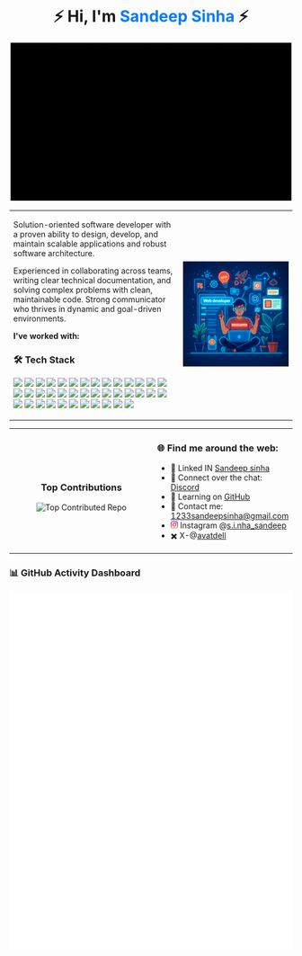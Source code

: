 <h1 align="center">
  ⚡ Hi, I'm <span style="color:#007bff;">Sandeep Sinha</span> ⚡
</h1>
<p align="center">
  <img src="./images/first.gif" width="500" alt="" />
</p>

<table>
  <tr>
    <td width="60%">
      
Solution-oriented software developer with a proven ability to design, develop, and maintain scalable applications and robust software architecture.

Experienced in collaborating across teams, writing clear technical documentation, and solving complex problems with clean, maintainable code. Strong communicator who thrives in dynamic and goal-driven environments.



**I've worked with:**

### 🛠 Tech Stack

<p align="left">
  <!-- Languages -->
  <img src="https://img.shields.io/badge/Javascript-F7DF1E?logo=javascript&logoColor=000" />
  <img src="https://img.shields.io/badge/Typescript-3178C6?logo=typescript&logoColor=fff" />
  <img src="https://img.shields.io/badge/C-A8B9CC?logo=c&logoColor=000" />
  <img src="https://img.shields.io/badge/C++-00599C?logo=c%2B%2B&logoColor=fff" />
  <img src="https://img.shields.io/badge/Python-3776AB?logo=python&logoColor=fff" />
  <img src="https://img.shields.io/badge/HTML5-E34F26?logo=html5&logoColor=fff" />
  <img src="https://img.shields.io/badge/CSS3-1572B6?logo=css3&logoColor=fff" />

  <!-- Frontend -->
  <img src="https://img.shields.io/badge/React-20232A?logo=react&logoColor=61DAFB" />
  <img src="https://img.shields.io/badge/Tailwind-06B6D4?logo=tailwindcss&logoColor=fff" />
  <img src="https://img.shields.io/badge/ReactRouter-CA4245?logo=react-router&logoColor=fff" />
  <img src="https://img.shields.io/badge/Redux-764ABC?logo=redux&logoColor=fff" />
  <img src="https://img.shields.io/badge/Vite-646CFF?logo=vite&logoColor=fff" />
  <img src="https://img.shields.io/badge/Bootstrap-7952B3?logo=bootstrap&logoColor=fff" />
  <img src="https://img.shields.io/badge/3js-000000?logo=three.js&logoColor=white" />
  <img src="https://img.shields.io/badge/R3F-000000?logo=three.js&logoColor=white" />
  <img src="https://img.shields.io/badge/EJS-444444?logo=ejs&logoColor=fff" />
  <img src="https://img.shields.io/badge/ReactHookForm-EC5990?logo=reacthookform&logoColor=fff" />

  <!-- Backend / Databases -->
  <img src="https://img.shields.io/badge/Node.js-339933?logo=node.js&logoColor=fff" />
  <img src="https://img.shields.io/badge/Express.js-000000?logo=express&logoColor=fff" />
  <img src="https://img.shields.io/badge/MongoDB-47A248?logo=mongodb&logoColor=fff" />
  <img src="https://img.shields.io/badge/MongoDB%20Atlas-47A248?logo=mongodb&logoColor=white" />
  <img src="https://img.shields.io/badge/MySQL-4479A1?logo=mysql&logoColor=fff" />
  <img src="https://img.shields.io/badge/Firebase-FFCA28?logo=firebase&logoColor=000" />
  <img src="https://img.shields.io/badge/Oracle-F80000?logo=oracle&logoColor=fff" />
  <img src="https://img.shields.io/badge/JWT-000000?logo=jsonwebtokens&logoColor=fff" />
  <img src="https://img.shields.io/badge/Render-46E3B7?logo=render&logoColor=000" />
  <img src="https://img.shields.io/badge/Vercel-000000?logo=vercel&logoColor=fff" />

  <!-- Tools -->
  <img src="https://img.shields.io/badge/Git-F05032?logo=git&logoColor=fff" />
  <img src="https://img.shields.io/badge/GitHub-181717?logo=github&logoColor=fff" />
  <img src="https://img.shields.io/badge/GitLab-FCA121?logo=gitlab&logoColor=fff" />
  <img src="https://img.shields.io/badge/GitHub%20Pages-222222?logo=githubpages&logoColor=white" />
  <img src="https://img.shields.io/badge/Google%20Cloud-4285F4?logo=googlecloud&logoColor=fff" />
  <img src="https://img.shields.io/badge/Netlify-00C7B7?logo=netlify&logoColor=fff" />
  <img src="https://img.shields.io/badge/Postman-FF6C37?logo=postman&logoColor=fff" />
  <img src="https://img.shields.io/badge/ThunderClient-000000?logoColor=white" />
  <img src="https://img.shields.io/badge/Cloudinary-3448C5?logo=cloudinary&logoColor=fff" />
  <img src="https://img.shields.io/badge/Multer-0E8A16?logo=npm&logoColor=fff" />

  <!-- DB Tools -->
  <img src="https://img.shields.io/badge/SQL%20Server%20Mgmt%20Studio-CC2927?logo=microsoftsqlserver&logoColor=fff" />
  <img src="https://img.shields.io/badge/SQL%20Server%20CE-CC2927?logo=microsoftsqlserver&logoColor=fff" />
</p>


</td >
    <td align="center">
      <img src="./images/profile.png" width="300px" />
    </td>
  </tr>
</table>

<table align="center">
  <tr>
    <td width="62%" align="center">
      <h3>Top Contributions</h3>
      <img src="https://github-contributor-stats.vercel.app/api?username=sinhasandeep2006&limit=5&theme=dark&combine_all_yearly_contributions=true" alt="Top Contributed Repo">
    </td>
    <td width="46%">
      <h3>🌐 Find me around the web:</h3>
      <ul>
       <li>🪼 Linked IN <a href="https://linkedin.com/in/sandeep-sinha-full-stack">Sandeep sinha</a></li>
        <li>🕎 Connect over the chat: <a href="https://discord.com/invite/JTXBVvXeTx">Discord</a></li>
        <li>🧠 Learning on <a href="https://github.com/sinhasandeep2006/">GitHub</a></li>
        <li>💬 Contact me: <a href="mailto:1233sandeepsinha@gmail.com">1233sandeepsinha@gmail.com</a></li>
        <li><img src="./images/image.png" width="13px"> Instagram @<a href="https://www.instagram.com/s.i.nha_sandeep?igsh=MXB4azhhM2w4dnpzZQ==">s.i.nha_sandeep</a></li>
        <li>✖️ X-@<a href="https://x.com/avtadell?t=3_9eMboQYgsHZceDuERYXg&s=09">avatdell</a></li>
      </ul>
    </td>
  </tr>
</table>

### 📊 GitHub Activity Dashboard

![Metrics](./metrics.svg)
